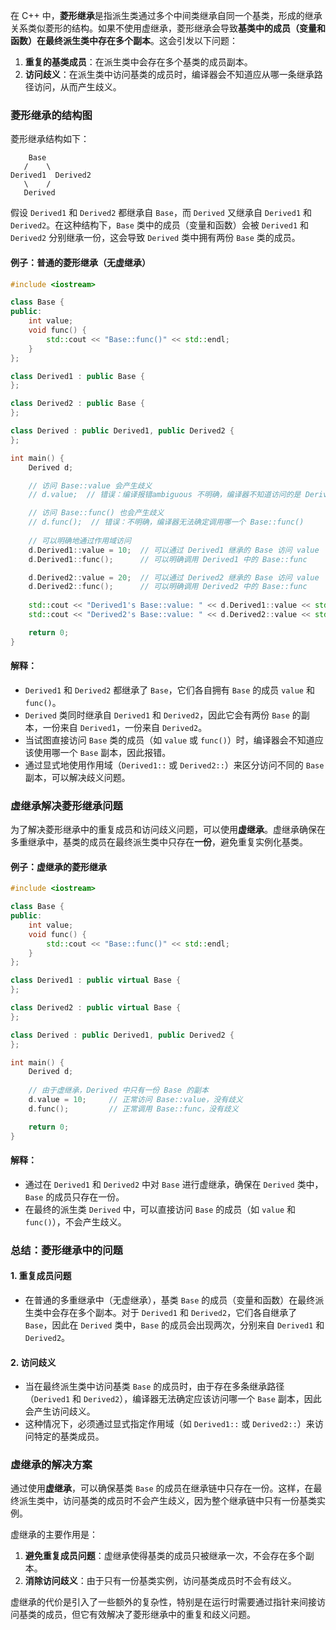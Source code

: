 在 C++ 中，**菱形继承**是指派生类通过多个中间类继承自同一个基类，形成的继承关系类似菱形的结构。如果不使用虚继承，菱形继承会导致**基类中的成员（变量和函数）在最终派生类中存在多个副本**。这会引发以下问题：

1. **重复的基类成员**：在派生类中会存在多个基类的成员副本。
2. **访问歧义**：在派生类中访问基类的成员时，编译器会不知道应从哪一条继承路径访问，从而产生歧义。

### 菱形继承的结构图

菱形继承结构如下：

```
    Base
   /    \
Derived1  Derived2
   \    /
   Derived
```

假设 `Derived1` 和 `Derived2` 都继承自 `Base`，而 `Derived` 又继承自 `Derived1` 和 `Derived2`。在这种结构下，`Base` 类中的成员（变量和函数）会被 `Derived1` 和 `Derived2` 分别继承一份，这会导致 `Derived` 类中拥有两份 `Base` 类的成员。

#### 例子：普通的菱形继承（无虚继承）

```cpp
#include <iostream>

class Base {
public:
    int value;
    void func() {
        std::cout << "Base::func()" << std::endl;
    }
};

class Derived1 : public Base {
};

class Derived2 : public Base {
};

class Derived : public Derived1, public Derived2 {
};

int main() {
    Derived d;

    // 访问 Base::value 会产生歧义
    // d.value;  // 错误：编译报错ambiguous 不明确，编译器不知道访问的是 Derived1::Base 还是 Derived2::Base

    // 访问 Base::func() 也会产生歧义
    // d.func();  // 错误：不明确，编译器无法确定调用哪一个 Base::func()
    
    // 可以明确地通过作用域访问
    d.Derived1::value = 10;  // 可以通过 Derived1 继承的 Base 访问 value
    d.Derived1::func();      // 可以明确调用 Derived1 中的 Base::func

    d.Derived2::value = 20;  // 可以通过 Derived2 继承的 Base 访问 value
    d.Derived2::func();      // 可以明确调用 Derived2 中的 Base::func
    
    std::cout << "Derived1's Base::value: " << d.Derived1::value << std::endl;
    std::cout << "Derived2's Base::value: " << d.Derived2::value << std::endl;

    return 0;
}
```

#### 解释：
- `Derived1` 和 `Derived2` 都继承了 `Base`，它们各自拥有 `Base` 的成员 `value` 和 `func()`。
- `Derived` 类同时继承自 `Derived1` 和 `Derived2`，因此它会有两份 `Base` 的副本，一份来自 `Derived1`，一份来自 `Derived2`。
- 当试图直接访问 `Base` 类的成员（如 `value` 或 `func()`）时，编译器会不知道应该使用哪一个 `Base` 副本，因此报错。
- 通过显式地使用作用域（`Derived1::` 或 `Derived2::`）来区分访问不同的 `Base` 副本，可以解决歧义问题。

### 虚继承解决菱形继承问题

为了解决菱形继承中的重复成员和访问歧义问题，可以使用**虚继承**。虚继承确保在多重继承中，基类的成员在最终派生类中只存在**一份**，避免重复实例化基类。

#### 例子：虚继承的菱形继承

```cpp
#include <iostream>

class Base {
public:
    int value;
    void func() {
        std::cout << "Base::func()" << std::endl;
    }
};

class Derived1 : public virtual Base {
};

class Derived2 : public virtual Base {
};

class Derived : public Derived1, public Derived2 {
};

int main() {
    Derived d;
    
    // 由于虚继承，Derived 中只有一份 Base 的副本
    d.value = 10;     // 正常访问 Base::value，没有歧义
    d.func();         // 正常调用 Base::func，没有歧义

    return 0;
}
```

#### 解释：
- 通过在 `Derived1` 和 `Derived2` 中对 `Base` 进行虚继承，确保在 `Derived` 类中，`Base` 的成员只存在一份。
- 在最终的派生类 `Derived` 中，可以直接访问 `Base` 的成员（如 `value` 和 `func()`），不会产生歧义。

### 总结：菱形继承中的问题

#### 1. **重复成员问题**
   - 在普通的多重继承中（无虚继承），基类 `Base` 的成员（变量和函数）在最终派生类中会存在多个副本。对于 `Derived1` 和 `Derived2`，它们各自继承了 `Base`，因此在 `Derived` 类中，`Base` 的成员会出现两次，分别来自 `Derived1` 和 `Derived2`。

#### 2. **访问歧义**
   - 当在最终派生类中访问基类 `Base` 的成员时，由于存在多条继承路径（`Derived1` 和 `Derived2`），编译器无法确定应该访问哪一个 `Base` 副本，因此会产生访问歧义。
   - 这种情况下，必须通过显式指定作用域（如 `Derived1::` 或 `Derived2::`）来访问特定的基类成员。

### 虚继承的解决方案

通过使用**虚继承**，可以确保基类 `Base` 的成员在继承链中只存在一份。这样，在最终派生类中，访问基类的成员时不会产生歧义，因为整个继承链中只有一份基类实例。

虚继承的主要作用是：
1. **避免重复成员问题**：虚继承使得基类的成员只被继承一次，不会存在多个副本。
2. **消除访问歧义**：由于只有一份基类实例，访问基类成员时不会有歧义。

虚继承的代价是引入了一些额外的复杂性，特别是在运行时需要通过指针来间接访问基类的成员，但它有效解决了菱形继承中的重复和歧义问题。